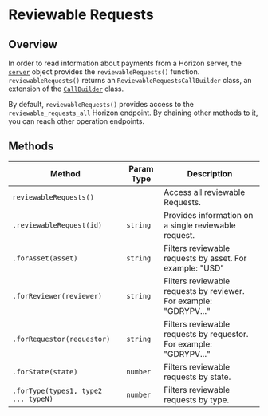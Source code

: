 # Reviewable Requests

## Overview

In order to read information about payments from a Horizon server, the [`server`](./server.md) object provides the `reviewableRequests()` function. 
`reviewableRequests()` returns an `ReviewableRequestsCallBuilder` class, an extension of the [`CallBuilder`](./call_builder.md) class.

By default, `reviewableRequests()` provides access to the `reviewable_requests_all` Horizon endpoint.  By chaining other methods to it, you can reach other operation endpoints.

## Methods

| Method                              | Param Type | Description                              |
| ----------------------------------- | ---------- | ---------------------------------------- |
| `reviewableRequests()`              |            | Access all reviewable Requests.          |
| `.reviewableRequest(id)`            | `string`   | Provides information on a single reviewable request. |
| `.forAsset(asset)`                  | `string`   | Filters reviewable requests by asset. For example: "USD"  |
| `.forReviewer(reviewer)`            | `string`   | Filters reviewable requests by reviewer. For example: "GDRYPV..."  |
| `.forRequestor(requestor)`          | `string`   | Filters reviewable requests by requestor. For example: "GDRYPV..."  |
| `.forState(state)`          | `number`   | Filters reviewable requests by state. |
| `.forType(types1, type2 ... typeN)` | `number`   | Filters reviewable requests by type. |
